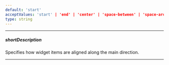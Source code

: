 ```yaml
---
default: 'start'
acceptValues: 'start' | 'end' | 'center' | 'space-between' | 'space-around'
type: string
---
```

---
##### shortDescription
Specifies how widget items are aligned along the main direction.

---
